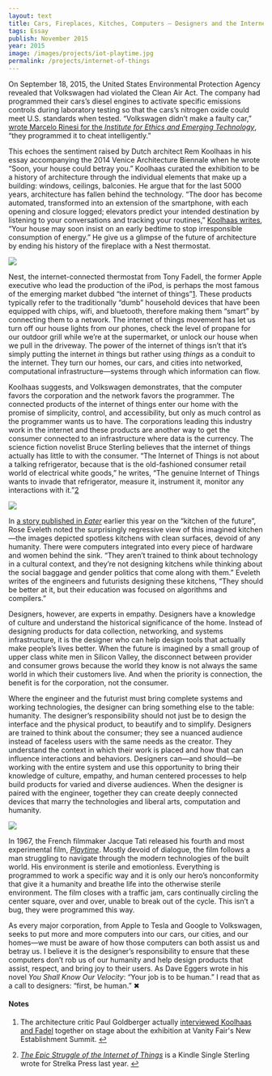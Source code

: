 ```yaml
---
layout: text
title: Cars, Fireplaces, Kitches, Computers — Designers and the Internet of Things
tags: Essay
publish: November 2015
year: 2015
image: /images/projects/iot-playtime.jpg
permalink: /projects/internet-of-things
---
```


<p>On September 18, 2015, the United States Environmental Protection Agency revealed that Volkswagen had violated the Clean Air Act. The company had programmed their cars’s diesel engines to activate specific emissions controls during laboratory testing so that the cars’s nitrogen oxide could meet U.S. standards when tested. “Volkswagen didn’t make a faulty car,” <a href="http://ieet.org/index.php/IEET/more/rinesi20150925">wrote Marcelo Rinesi for the <i>Institute for Ethics and Emerging Technology</i></a>, “they programmed it to cheat intelligently.”</p>

<p>This echoes the sentiment raised by Dutch architect Rem Koolhaas in his essay accompanying the 2014 Venice Architecture Biennale when he wrote “Soon, your house could betray you.” Koolhaas curated the exhibition to be a history of architecture through the individual elements that make up a building: windows, ceilings, balconies. He argue that for the last 5000 years, architecture has fallen behind the technology. “The door has become automated, transformed into an extension of the smartphone, with each opening and closure logged; elevators predict your intended destination by listening to your conversations and tracking your routines,” <a href="https://artforum.com/inprint/issue=201504">Koolhaas writes</a>, “Your house may soon insist on an early bedtime to stop irresponsible consumption of energy.” He give us a glimpse of the future of architecture by ending his history of the fireplace with a Nest thermostat.</p>

<p><img src="/images/projects/iot-fireplace.jpg"></p>

<p>Nest, the internet-connected thermostat from Tony Fadell, the former Apple executive who lead the production of the iPod, is perhaps the most famous of the emerging market dubbed “the internet of things”<a id="footnote-1-ref" class="footnote" href="#footnote-1">1</a>. These products typically refer to the traditionally “dumb” household devices that have been equipped with chips, wifi, and bluetooth, therefore making them “smart” by connecting them to a network. The internet of things movement has let us turn off our house lights from our phones, check the level of propane for our outdoor grill while we’re at the supermarket, or unlock our house when we pull in the driveway. The power of the internet of things isn’t that it’s simply putting the internet <i>in</i> things but rather using <i>things</i> as a conduit to the internet. They turn our homes, our cars, and cities into networked, computational infrastructure—systems through which information can flow.</p>

<p>Koolhaas suggests, and Volkswagen demonstrates, that the computer favors the corporation and the network favors the programmer. The connected products of the internet of things enter our home with the promise of simplicity, control, and accessibility, but only as much control as the programmer wants us to have. The corporations leading this industry work in the internet and these products are another way to get the consumer connected to an infrastructure where data is the currency. The science fiction novelist Bruce Sterling believes that the internet of things actually has little to with the consumer. “The Internet of Things is not about a talking refrigerator, because that is the old-fashioned consumer retail world of electrical white goods,” he writes, “The genuine Internet of Things wants to invade that refrigerator, measure it, instrument it, monitor any interactions with it.”<a id="footnote-2-ref" class="footnote" href="#footnote-2">2</a></p>

<p><img src="/images/projects/iot-kitchen.jpg"></p>

<p>In <a href="http://www.eater.com/2015/9/15/9326775/the-kitchen-of-the-future-has-failed-us">a story published in <i>Eater</i></a> earlier this year on the “kitchen of the future”, Rose Eveleth noted the surprisingly regressive view of this imagined kitchen—the images depicted spotless kitchens with clean surfaces, devoid of any humanity. There were computers integrated into every piece of hardware and women behind the sink. “They aren’t trained to think about technology in a cultural context, and they’re not designing kitchens while thinking about the social baggage and gender politics that come along with them.” Eveleth writes of the engineers and futurists designing these kitchens, “They should be better at it, but their education was focused on algorithms and compilers.”</p>

<p>Designers, however, are experts in empathy. Designers have a knowledge of culture and understand the historical significance of the home. Instead of designing products for data collection, networking, and systems infrastructure, it is the designer who can help design tools that actually make people’s lives better. When the future is imagined by a small group of upper class white men in Silicon Valley, the disconnect between provider and consumer grows because the world they know is not always the same world in which their customers live. And when the priority is connection, the benefit is for the corporation, not the consumer.</p>

<p>Where the engineer and the futurist must bring complete systems and working technologies, the designer can bring something else to the table: humanity. The designer’s responsibility should not just be to design the interface and the physical product, to beautify and to simplify. Designers are trained to think about the consumer; they see a nuanced audience instead of faceless users with the same needs as the creator. They understand the context in which their work is placed and how that can influence interactions and behaviors. Designers can—and should—be working with the entire system and use this opportunity to bring their knowledge of culture, empathy, and human centered processes to help build products for varied and diverse audiences. When the designer is paired with the engineer, together they can create deeply connected devices that marry the technologies and liberal arts, computation and humanity.</p>

<p><img src="/images/projects/iot-playtime.jpg"></p>

<p>In 1967, the French filmmaker Jacque Tati released his fourth and most experimental film, <a href="https://en.wikipedia.org/wiki/Playtime"><i>Playtime</i></a>. Mostly devoid of dialogue, the film follows a man struggling to navigate through the modern technologies of the built world. His environment is sterile and emotionless. Everything is programmed to work a specific way and it is only our hero’s nonconformity that give it a humanity and breathe life into the otherwise sterile environment. The film closes with a traffic jam, cars continually circling the center square, over and over, unable to break out of the cycle. This isn’t a bug, they were programmed this way.</p>

<p>As every major corporation, from Apple to Tesla and Google to Volkswagen, seeks to put more and more computers into our cars, our cities, and our homes—we must be aware of how those computers can both assist us and betray us. I believe it is the designer’s responsibility to ensure that these computers don’t rob us of our humanity and help design products that assist, respect, and bring joy to their users. As Dave Eggers wrote in his novel <i>You Shall Know Our Velocity</i>: “Your job is to be human.” I read that as a call to designers: “first, be human.” &#10006;</p>

<!--Footnotes -->
<div class="notes">
<h4>Notes</h4>

<ol>
<li><p id="footnote-1">The architecture critic Paul Goldberger actually <a href="https://www.youtube.com/watch?v=YiSl0gVfLrw">interviewed Koolhaas and Fadel</a> together on stage about the exhibition at Vanity Fair's New Establishment Summit. <a href="#footnote-1-ref">↩</a></p></li>

<li><p id="footnote-2"><a href="http://www.amazon.com/Epic-Struggle-Internet-Things-ebook/dp/B00N7EKIJ4/ref=sr_1_1?ie=UTF8&qid=1449021607&sr=8-1&keywords=the+epic+struggle+of+the+internet+of+things"><i>The Epic Struggle of the Internet of Things</i></a> is a Kindle Single Sterling wrote for Strelka Press last year. <a href="#footnote-2-ref">↩</a></p></li>
</ol>
</div>
